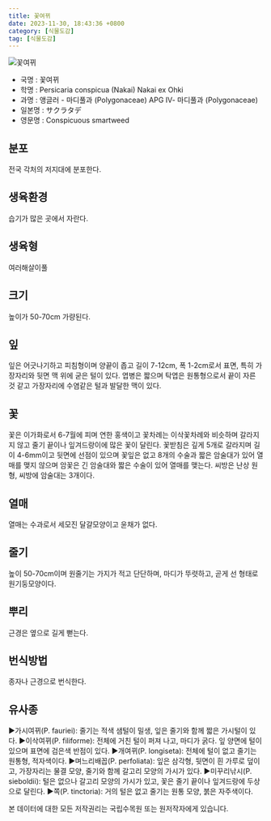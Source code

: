 ```yaml
---
title: 꽃여뀌
date: 2023-11-30, 18:43:36 +0800
category: [식물도감]
tag: [식물도감]
---
```




![꽃여뀌](http://www.nature.go.kr/fileUpload/plants/basic/Polygonaceae/Persicaria/1231/1231_2_th2.JPG)
- 국명 : 꽃여뀌
- 학명 : Persicaria conspicua (Nakai) Nakai ex Ohki
- 과명 : 앵글러 - 마디풀과 (Polygonaceae) APG Ⅳ- 마디풀과 (Polygonaceae)
- 일본명 : サクラタデ
- 영문명 : Conspicuous smartweed


## 분포
전국 각처의 저지대에 분포한다.
## 생육환경
습기가 많은 곳에서 자란다.
## 생육형
여러해살이풀 
## 크기
높이가 50-70cm 가량된다.
## 잎
잎은 어긋나기하고 피침형이며 양끝이 좁고 길이 7-12cm, 폭 1-2cm로서 표면, 특히 가장자리와 뒷면 맥 위에 굳은 털이 있다. 엽병은 짧으며 탁엽은 원통형으로서 끝이 자른 것 같고 가장자리에 수염같은 털과 발달한 맥이 있다.
## 꽃
꽃은 이가화로서 6-7월에 피며 연한 홍색이고 꽃차례는 이삭꽃차례와 비슷하며 갈라지지 않고 줄기 끝이나 잎겨드랑이에 많은 꽃이 달린다. 꽃받침은 깊게 5개로 갈라지며 길이 4-6mm이고 뒷면에 선점이 있으며 꽃잎은 없고 8개의 수술과 짧은 암술대가 있어 열매를 맺지 않으며 암꽃은 긴 암술대와 짧은 수술이 있어 열매를 맺는다. 씨방은 난상 원형, 씨방에 암술대는 3개이다.
## 열매
열매는 수과로서 세모진 달걀모양이고 윤채가 없다.
## 줄기
높이 50-70cm이며 원줄기는 가지가 적고 단단하며, 마디가 뚜렷하고, 곧게 선 형태로 원기둥모양이다.
## 뿌리
근경은 옆으로 길게 뻗는다.
## 번식방법
종자나 근경으로 번식한다.
## 유사종
▶가시여뀌(P. fauriei): 줄기는 적색 샘털이 밀생, 잎은 줄기와 함께 짧은 가시털이 있다.▶이삭여뀌(P. filiforme): 전체에 거친 털이 퍼져 나고, 마디가 굵다. 잎 양면에 털이 있으며 표면에 검은색 반점이 있다.▶개여뀌(P. longiseta): 전체에 털이 없고 줄기는 원통형, 적자색이다.▶며느리배꼽(P. perfoliata): 잎은 삼각형, 뒷면이 흰 가루로 덮이고, 가장자리는 물결 모양, 줄기와 함께 갈고리 모양의 가시가 있다.▶미꾸리낚시(P. sieboldii): 털은 없으나 갈고리 모양의 가시가 있고, 꽃은 줄기 끝이나 잎겨드랑에 두상으로 달린다.▶쪽(P. tinctoria): 거의 털은 없고 줄기는 원통 모양, 붉은 자주색이다.






본 데이터에 대한 모든 저작권리는 국립수목원 또는 원저작자에게 있습니다.
